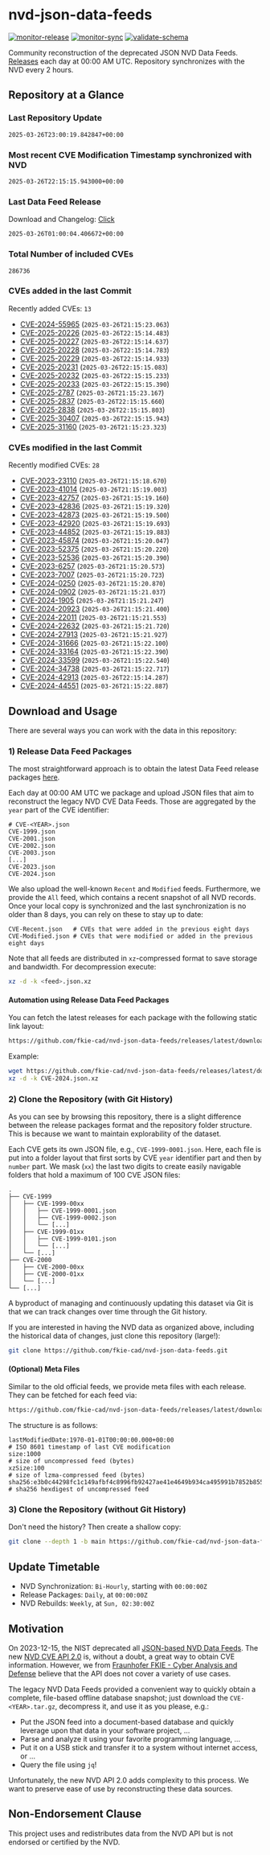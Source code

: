 # nvd-json-data-feeds

[![monitor-release](https://github.com/fkie-cad/nvd-json-data-feeds/actions/workflows/monitor_release.yml/badge.svg)](https://github.com/fkie-cad/nvd-json-data-feeds/actions/workflows/monitor_release.yml)
[![monitor-sync](https://github.com/fkie-cad/nvd-json-data-feeds/actions/workflows/monitor_sync.yml/badge.svg)](https://github.com/fkie-cad/nvd-json-data-feeds/actions/workflows/monitor_sync.yml)
[![validate-schema](https://github.com/fkie-cad/nvd-json-data-feeds/actions/workflows/validate_schema.yml/badge.svg)](https://github.com/fkie-cad/nvd-json-data-feeds/actions/workflows/validate_schema.yml)

Community reconstruction of the deprecated JSON NVD Data Feeds.
[Releases](https://github.com/fkie-cad/nvd-json-data-feeds/releases/latest) each day at 00:00 AM UTC.
Repository synchronizes with the NVD every 2 hours.

## Repository at a Glance

### Last Repository Update

```plain
2025-03-26T23:00:19.842847+00:00
```

### Most recent CVE Modification Timestamp synchronized with NVD

```plain
2025-03-26T22:15:15.943000+00:00
```

### Last Data Feed Release

Download and Changelog: [Click](https://github.com/fkie-cad/nvd-json-data-feeds/releases/latest)

```plain
2025-03-26T01:00:04.406672+00:00
```

### Total Number of included CVEs

```plain
286736
```

### CVEs added in the last Commit

Recently added CVEs: `13`

- [CVE-2024-55965](CVE-2024/CVE-2024-559xx/CVE-2024-55965.json) (`2025-03-26T21:15:23.063`)
- [CVE-2025-20226](CVE-2025/CVE-2025-202xx/CVE-2025-20226.json) (`2025-03-26T22:15:14.483`)
- [CVE-2025-20227](CVE-2025/CVE-2025-202xx/CVE-2025-20227.json) (`2025-03-26T22:15:14.637`)
- [CVE-2025-20228](CVE-2025/CVE-2025-202xx/CVE-2025-20228.json) (`2025-03-26T22:15:14.783`)
- [CVE-2025-20229](CVE-2025/CVE-2025-202xx/CVE-2025-20229.json) (`2025-03-26T22:15:14.933`)
- [CVE-2025-20231](CVE-2025/CVE-2025-202xx/CVE-2025-20231.json) (`2025-03-26T22:15:15.083`)
- [CVE-2025-20232](CVE-2025/CVE-2025-202xx/CVE-2025-20232.json) (`2025-03-26T22:15:15.233`)
- [CVE-2025-20233](CVE-2025/CVE-2025-202xx/CVE-2025-20233.json) (`2025-03-26T22:15:15.390`)
- [CVE-2025-2787](CVE-2025/CVE-2025-27xx/CVE-2025-2787.json) (`2025-03-26T21:15:23.167`)
- [CVE-2025-2837](CVE-2025/CVE-2025-28xx/CVE-2025-2837.json) (`2025-03-26T22:15:15.660`)
- [CVE-2025-2838](CVE-2025/CVE-2025-28xx/CVE-2025-2838.json) (`2025-03-26T22:15:15.803`)
- [CVE-2025-30407](CVE-2025/CVE-2025-304xx/CVE-2025-30407.json) (`2025-03-26T22:15:15.943`)
- [CVE-2025-31160](CVE-2025/CVE-2025-311xx/CVE-2025-31160.json) (`2025-03-26T21:15:23.323`)


### CVEs modified in the last Commit

Recently modified CVEs: `28`

- [CVE-2023-23110](CVE-2023/CVE-2023-231xx/CVE-2023-23110.json) (`2025-03-26T21:15:18.670`)
- [CVE-2023-41014](CVE-2023/CVE-2023-410xx/CVE-2023-41014.json) (`2025-03-26T21:15:19.003`)
- [CVE-2023-42757](CVE-2023/CVE-2023-427xx/CVE-2023-42757.json) (`2025-03-26T21:15:19.160`)
- [CVE-2023-42836](CVE-2023/CVE-2023-428xx/CVE-2023-42836.json) (`2025-03-26T21:15:19.320`)
- [CVE-2023-42873](CVE-2023/CVE-2023-428xx/CVE-2023-42873.json) (`2025-03-26T21:15:19.500`)
- [CVE-2023-42920](CVE-2023/CVE-2023-429xx/CVE-2023-42920.json) (`2025-03-26T21:15:19.693`)
- [CVE-2023-44852](CVE-2023/CVE-2023-448xx/CVE-2023-44852.json) (`2025-03-26T21:15:19.883`)
- [CVE-2023-45874](CVE-2023/CVE-2023-458xx/CVE-2023-45874.json) (`2025-03-26T21:15:20.047`)
- [CVE-2023-52375](CVE-2023/CVE-2023-523xx/CVE-2023-52375.json) (`2025-03-26T21:15:20.220`)
- [CVE-2023-52536](CVE-2023/CVE-2023-525xx/CVE-2023-52536.json) (`2025-03-26T21:15:20.390`)
- [CVE-2023-6257](CVE-2023/CVE-2023-62xx/CVE-2023-6257.json) (`2025-03-26T21:15:20.573`)
- [CVE-2023-7007](CVE-2023/CVE-2023-70xx/CVE-2023-7007.json) (`2025-03-26T21:15:20.723`)
- [CVE-2024-0250](CVE-2024/CVE-2024-02xx/CVE-2024-0250.json) (`2025-03-26T21:15:20.870`)
- [CVE-2024-0902](CVE-2024/CVE-2024-09xx/CVE-2024-0902.json) (`2025-03-26T21:15:21.037`)
- [CVE-2024-1905](CVE-2024/CVE-2024-19xx/CVE-2024-1905.json) (`2025-03-26T21:15:21.247`)
- [CVE-2024-20923](CVE-2024/CVE-2024-209xx/CVE-2024-20923.json) (`2025-03-26T21:15:21.400`)
- [CVE-2024-22011](CVE-2024/CVE-2024-220xx/CVE-2024-22011.json) (`2025-03-26T21:15:21.553`)
- [CVE-2024-22632](CVE-2024/CVE-2024-226xx/CVE-2024-22632.json) (`2025-03-26T21:15:21.720`)
- [CVE-2024-27913](CVE-2024/CVE-2024-279xx/CVE-2024-27913.json) (`2025-03-26T21:15:21.927`)
- [CVE-2024-31666](CVE-2024/CVE-2024-316xx/CVE-2024-31666.json) (`2025-03-26T21:15:22.100`)
- [CVE-2024-33164](CVE-2024/CVE-2024-331xx/CVE-2024-33164.json) (`2025-03-26T21:15:22.390`)
- [CVE-2024-33599](CVE-2024/CVE-2024-335xx/CVE-2024-33599.json) (`2025-03-26T21:15:22.540`)
- [CVE-2024-34738](CVE-2024/CVE-2024-347xx/CVE-2024-34738.json) (`2025-03-26T21:15:22.717`)
- [CVE-2024-42913](CVE-2024/CVE-2024-429xx/CVE-2024-42913.json) (`2025-03-26T22:15:14.287`)
- [CVE-2024-44551](CVE-2024/CVE-2024-445xx/CVE-2024-44551.json) (`2025-03-26T21:15:22.887`)


## Download and Usage

There are several ways you can work with the data in this repository:

### 1) Release Data Feed Packages

The most straightforward approach is to obtain the latest Data Feed release packages [here](https://github.com/fkie-cad/nvd-json-data-feeds/releases/latest).

Each day at 00:00 AM UTC we package and upload JSON files that aim to reconstruct the legacy NVD CVE Data Feeds.
Those are aggregated by the `year` part of the CVE identifier:

```
# CVE-<YEAR>.json
CVE-1999.json
CVE-2001.json
CVE-2002.json
CVE-2003.json
[...]
CVE-2023.json
CVE-2024.json
```

We also upload the well-known `Recent` and `Modified` feeds.
Furthermore, we provide the `All` feed, which contains a recent snapshot of all NVD records.
Once your local copy is synchronized and the last synchronization is no older than 8 days, you can rely on these to stay up to date:

```plain
CVE-Recent.json   # CVEs that were added in the previous eight days
CVE-Modified.json # CVEs that were modified or added in the previous eight days
```

Note that all feeds are distributed in `xz`-compressed format to save storage and bandwidth.
For decompression execute:

```sh
xz -d -k <feed>.json.xz
```

#### Automation using Release Data Feed Packages

You can fetch the latest releases for each package with the following static link layout:

```sh
https://github.com/fkie-cad/nvd-json-data-feeds/releases/latest/download/CVE-<YEAR>.json.xz
```

Example:

```sh
wget https://github.com/fkie-cad/nvd-json-data-feeds/releases/latest/download/CVE-2024.json.xz
xz -d -k CVE-2024.json.xz
```

### 2) Clone the Repository (with Git History)

As you can see by browsing this repository, there is a slight difference between the release packages format and the repository folder structure.
This is because we want to maintain explorability of the dataset.

Each CVE gets its own JSON file, e.g., `CVE-1999-0001.json`.
Here, each file is put into a folder layout that first sorts by CVE `year` identifier part and then by `number` part.
We mask (`xx`) the last two digits to create easily navigable folders that hold a maximum of 100 CVE JSON files:

```plain
.
├── CVE-1999
│   ├── CVE-1999-00xx
│   │   ├── CVE-1999-0001.json
│   │   ├── CVE-1999-0002.json
│   │   └── [...]
│   ├── CVE-1999-01xx
│   │   ├── CVE-1999-0101.json
│   │   └── [...]
│   └── [...]
├── CVE-2000
│   ├── CVE-2000-00xx
│   ├── CVE-2000-01xx
│   └── [...]
└── [...]
```

A byproduct of managing and continuously updating this dataset via Git is that we can track changes over time through the Git history.

If you are interested in having the NVD data as organized above, including the historical data of changes, just clone this repository (large!):

```sh
git clone https://github.com/fkie-cad/nvd-json-data-feeds.git
```

#### (Optional) Meta Files

Similar to the old official feeds, we provide meta files with each release. They can be fetched for each feed via:

```sh
https://github.com/fkie-cad/nvd-json-data-feeds/releases/latest/download/CVE-<YEAR>.meta
```

The structure is as follows:

```plain
lastModifiedDate:1970-01-01T00:00:00.000+00:00                          # ISO 8601 timestamp of last CVE modification
size:1000                                                               # size of uncompressed feed (bytes)
xzSize:100                                                              # size of lzma-compressed feed (bytes)
sha256:e3b0c44298fc1c149afbf4c8996fb92427ae41e4649b934ca495991b7852b855 # sha256 hexdigest of uncompressed feed
```

### 3) Clone the Repository (without Git History)

Don't need the history? Then create a shallow copy:

```sh
git clone --depth 1 -b main https://github.com/fkie-cad/nvd-json-data-feeds.git
```


## Update Timetable

* NVD Synchronization: `Bi-Hourly`, starting with `00:00:00Z`
* Release Packages: `Daily`, at `00:00:00Z`
* NVD Rebuilds: `Weekly`, at `Sun, 02:30:00Z`


## Motivation

On 2023-12-15, the NIST deprecated all [JSON-based NVD Data Feeds](https://nvd.nist.gov/vuln/data-feeds#divRetirementBanner-1).
The new [NVD CVE API 2.0](https://nvd.nist.gov/developers/vulnerabilities) is, without a doubt, a great way to obtain CVE information.
However, we from [Fraunhofer FKIE - Cyber Analysis and Defense](https://www.fkie.fraunhofer.de/en/departments/cad.html) believe that the API does not cover a variety of use cases.

The legacy NVD Data Feeds provided a convenient way to quickly obtain a complete, file-based offline database snapshot; just download the `CVE-<YEAR>.tar.gz`, decompress it, and use it as you please, e.g.:

- Put the JSON feed into a document-based database and quickly leverage upon that data in your software project, ...
- Parse and analyze it using your favorite programming language, ...
- Put it on a USB stick and transfer it to a system without internet access, or ...
- Query the file using `jq`!

Unfortunately, the new NVD API 2.0 adds complexity to this process.
We want to preserve ease of use by reconstructing these data sources.

## Non-Endorsement Clause

This project uses and redistributes data from the NVD API but is not endorsed or certified by the NVD.